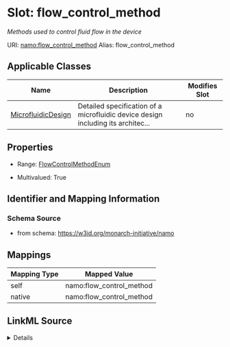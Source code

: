 

# Slot: flow_control_method 


_Methods used to control fluid flow in the device_





URI: [namo:flow_control_method](https://w3id.org/monarch-initiative/namo/flow_control_method)
Alias: flow_control_method

<!-- no inheritance hierarchy -->





## Applicable Classes

| Name | Description | Modifies Slot |
| --- | --- | --- |
| [MicrofluidicDesign](MicrofluidicDesign.md) | Detailed specification of a microfluidic device design including its architec... |  no  |






## Properties

* Range: [FlowControlMethodEnum](FlowControlMethodEnum.md)

* Multivalued: True




## Identifier and Mapping Information






### Schema Source


* from schema: https://w3id.org/monarch-initiative/namo




## Mappings

| Mapping Type | Mapped Value |
| ---  | ---  |
| self | namo:flow_control_method |
| native | namo:flow_control_method |




## LinkML Source

<details>
```yaml
name: flow_control_method
description: Methods used to control fluid flow in the device
from_schema: https://w3id.org/monarch-initiative/namo
rank: 1000
alias: flow_control_method
owner: MicrofluidicDesign
domain_of:
- MicrofluidicDesign
range: FlowControlMethodEnum
multivalued: true

```
</details>